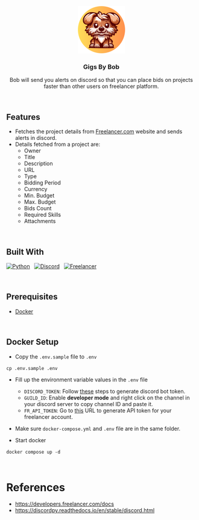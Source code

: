 <div align="center">
<a href="#">
    <img src="assets/images/logo.png" alt="Logo" width="125" height="125" />
</a>

<h3 align="center">Gigs By Bob</h3>
<p align="center">
    Bob will send you alerts on discord so that you can place bids on projects faster than other users on freelancer platform.
</p>
</div>

<br />

## Features

- Fetches the project details from [Freelancer.com](https://freelancer.com) website and sends alerts in discord.
- Details fetched from a project are:
    - Owner
    - Title
    - Description
    - URL
    - Type
    - Bidding Period
    - Currency
    - Min. Budget
    - Max. Budget
    - Bids Count
    - Required Skills
    - Attachments

<br />

## Built With

[![Python][Python]][Python-url]&nbsp; &nbsp;[![Discord][Discord]][Discord-url]&nbsp; &nbsp;[![Freelancer][Freelancer]][Freelancer-url]

<br />

## Prerequisites

- [Docker](https://docs.docker.com/engine/install/ubuntu/)

<br />

## Docker Setup

- Copy the `.env.sample` file to `.env`
```
cp .env.sample .env
```

- Fill up the environment variable values in the `.env` file
    - `DISCORD_TOKEN`: Follow [these](https://github.com/reactiflux/discord-irc/wiki/creating-a-discord-bot-&-getting-a-token) steps to generate discord bot token.
    - `GUILD_ID`: Enable **developer mode** and right click on the channel in your discord server to copy channel ID and paste it.
    - `FR_API_TOKEN`: Go to [this](https://accounts.freelancer.com/settings/develop) URL to generate API token for your freelancer account.

- Make sure `docker-compose.yml` and `.env` file are in the same folder.

- Start docker
```
docker compose up -d
```

<br />

# References

- https://developers.freelancer.com/docs
- https://discordpy.readthedocs.io/en/stable/discord.html

[Python]: https://img.shields.io/badge/python-FFE467?style=for-the-badge&logo=python&logoColor=blue
[Python-url]: https://www.python.org/
[Discord]: https://img.shields.io/badge/discord-5563EA?style=for-the-badge&logo=discord&logoColor=white
[Discord-url]: https://discord.com/
[Freelancer]: https://img.shields.io/badge/freelancer-ffffff?style=for-the-badge&logo=freelancer&logoColor=2AB1FB
[Freelancer-url]: https://freelancer.com/